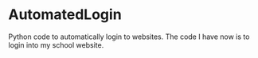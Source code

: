 # AutomatedLogin
Python code to automatically login to websites. The code I have now is to login into my school website.
